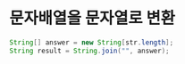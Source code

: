 # 문자배열을 문자열로 변환
```java
String[] answer = new String[str.length];
String result = String.join("", answer);
```
